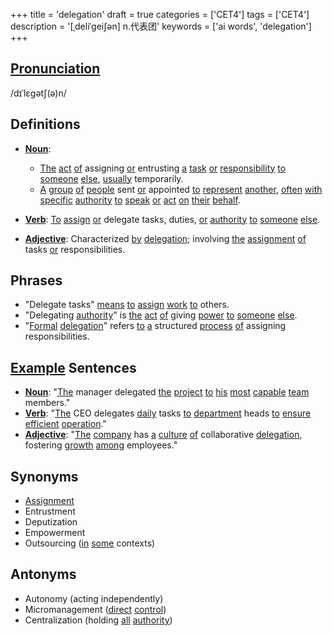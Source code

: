 +++
title = 'delegation'
draft = true
categories = ['CET4']
tags = ['CET4']
description = '[ˌdeliˈgei∫ən] n.代表团'
keywords = ['ai words', 'delegation']
+++

## [Pronunciation](/post/pronunciation/)
/dɪˈlɛɡətʃ(ə)n/

## Definitions
- **[Noun](/post/noun/)**: 
  - [The](/post/the/) [act](/post/act/) [of](/post/of/) assigning [or](/post/or/) entrusting [a](/post/a/) [task](/post/task/) [or](/post/or/) [responsibility](/post/responsibility/) [to](/post/to/) [someone](/post/someone/) [else](/post/else/), [usually](/post/usually/) temporarily.
  - [A](/post/a/) [group](/post/group/) [of](/post/of/) [people](/post/people/) sent [or](/post/or/) appointed [to](/post/to/) [represent](/post/represent/) [another](/post/another/), [often](/post/often/) [with](/post/with/) [specific](/post/specific/) [authority](/post/authority/) [to](/post/to/) [speak](/post/speak/) [or](/post/or/) [act](/post/act/) [on](/post/on/) [their](/post/their/) [behalf](/post/behalf/).
  
- **[Verb](/post/verb/)**: [To](/post/to/) [assign](/post/assign/) [or](/post/or/) delegate tasks, duties, [or](/post/or/) [authority](/post/authority/) [to](/post/to/) [someone](/post/someone/) [else](/post/else/).
  
- **[Adjective](/post/adjective/)**: Characterized [by](/post/by/) [delegation](/post/delegation/); involving [the](/post/the/) [assignment](/post/assignment/) [of](/post/of/) tasks [or](/post/or/) responsibilities.

## Phrases
- "Delegate tasks" [means](/post/means/) [to](/post/to/) [assign](/post/assign/) [work](/post/work/) [to](/post/to/) others.
- "Delegating [authority](/post/authority/)" is [the](/post/the/) [act](/post/act/) [of](/post/of/) giving [power](/post/power/) [to](/post/to/) [someone](/post/someone/) [else](/post/else/).
- "[Formal](/post/formal/) [delegation](/post/delegation/)" refers [to](/post/to/) [a](/post/a/) structured [process](/post/process/) [of](/post/of/) assigning responsibilities.

## [Example](/post/example/) Sentences
- **[Noun](/post/noun/)**: "[The](/post/the/) manager delegated [the](/post/the/) [project](/post/project/) [to](/post/to/) [his](/post/his/) [most](/post/most/) [capable](/post/capable/) [team](/post/team/) members."
- **[Verb](/post/verb/)**: "[The](/post/the/) CEO delegates [daily](/post/daily/) tasks [to](/post/to/) [department](/post/department/) heads [to](/post/to/) [ensure](/post/ensure/) [efficient](/post/efficient/) [operation](/post/operation/)."
- **[Adjective](/post/adjective/)**: "[The](/post/the/) [company](/post/company/) has [a](/post/a/) [culture](/post/culture/) [of](/post/of/) collaborative [delegation](/post/delegation/), fostering [growth](/post/growth/) [among](/post/among/) employees."

## Synonyms
- [Assignment](/post/assignment/)
- Entrustment
- Deputization
- Empowerment
- Outsourcing ([in](/post/in/) [some](/post/some/) contexts)

## Antonyms
- Autonomy (acting independently)
- Micromanagement ([direct](/post/direct/) [control](/post/control/))
- Centralization (holding [all](/post/all/) [authority](/post/authority/))
